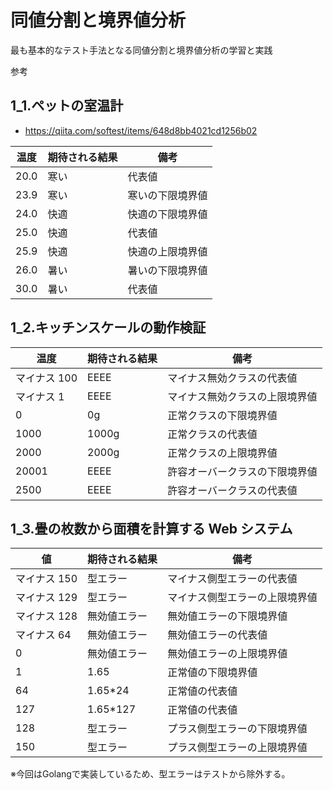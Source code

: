# 同値分割と境界値分析

最も基本的なテスト手法となる同値分割と境界値分析の学習と実践

参考

## 1_1.ペットの室温計

- https://qiita.com/softest/items/648d8bb4021cd1256b02

| 温度 | 期待される結果 | 備考             |
| ---- | -------------- | ---------------- |
| 20.0 | 寒い           | 代表値           |
| 23.9 | 寒い           | 寒いの下限境界値 |
| 24.0 | 快適           | 快適の下限境界値 |
| 25.0 | 快適           | 代表値           |
| 25.9 | 快適           | 快適の上限境界値 |
| 26.0 | 暑い           | 暑いの下限境界値 |
| 30.0 | 暑い           | 代表値           |

## 1_2.キッチンスケールの動作検証

| 温度         | 期待される結果 | 備考                           |
| ------------ | -------------- | ------------------------------ |
| マイナス 100 | EEEE           | マイナス無効クラスの代表値     |
| マイナス 1   | EEEE           | マイナス無効クラスの上限境界値 |
| 0            | 0g             | 正常クラスの下限境界値         |
| 1000         | 1000g          | 正常クラスの代表値             |
| 2000         | 2000g          | 正常クラスの上限境界値         |
| 20001        | EEEE           | 許容オーバークラスの下限境界値 |
| 2500         | EEEE           | 許容オーバークラスの代表値     |

## 1_3.畳の枚数から面積を計算する Web システム

| 値        | 期待される結果   | 備考              |
| -------- | --------- | --------------- |
| マイナス 150 | 型エラー      | マイナス側型エラーの代表値   |
| マイナス 129 | 型エラー      | マイナス側型エラーの上限境界値 |
| マイナス 128 | 無効値エラー    | 無効値エラーの下限境界値    |
| マイナス 64  | 無効値エラー    | 無効値エラーの代表値      |
| 0        | 無効値エラー    | 無効値エラーの上限境界値    |
| 1        | 1.65      | 正常値の下限境界値       |
| 64       | 1.65\*24  | 正常値の代表値         |
| 127      | 1.65\*127 | 正常値の代表値         |
| 128      | 型エラー      | プラス側型エラーの下限境界値  |
| 150      | 型エラー      | プラス側型エラーの上限境界値  |

※今回はGolangで実装しているため、型エラーはテストから除外する。